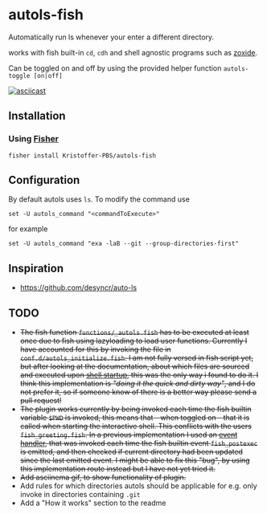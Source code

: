 # autols-fish
Automatically run ls whenever your enter a different directory.

works with fish built-in `cd`, `cdh` and shell agnostic programs such as [zoxide](https://github.com/ajeetdsouza/zoxide).

Can be toggled on and off by using the provided helper function `autols-toggle [on|off]`

[![asciicast](https://asciinema.org/a/359379.svg)](https://asciinema.org/a/359379)

## Installation
### Using [Fisher](https://github.com/jorgebucaran/fisher)
```fish
fisher install Kristoffer-PBS/autols-fish
```
## Configuration
By default autols uses ```ls```. To modify the command use
```fish
set -U autols_command "<commandToExecute>"
```
for example
```fish
set -U autols_command "exa -laB --git --group-directories-first"
```
## Inspiration
- https://github.com/desyncr/auto-ls

## TODO
- ~~The fish function `functions/_autols.fish` has to be executed at least once due to fish using lazyloading to load user functions.
Currently I have accounted for this by invoking the file in `conf.d/autols_initialize.fish`. I am not fully versed in fish script yet,
but after looking at the documentation, about which files are sourced and executed upon [shell startup](https://fishshell.com/docs/current/index.html#initialization-files), this was the only way i found to do it. I think this implementation is *"doing it the quick and dirty way"*, and I
do not prefer it, so if someone know of there is a better way please send a pull request!~~
- ~~The plugin works currently by being invoked each time the fish builtin variable `$PWD` is invoked, this means that - when toggled on - that
it is called when starting the interactive shell. This conflicts with the users `fish_greeting.fish`. In a previous implementation I used an
[event handler](https://fishshell.com/docs/current/cmds/function), that was invoked each time the fish builtin event `fish_postexec` is emitted, and then checked if current directory had been updated since the last emitted event. I might be able to fix this "bug", by using this implementation route instead
but I have not yet tried it.~~
- ~~Add asciinema gif, to show functionality of plugin.~~
- Add rules for which directories autols should be applicable for e.g. only invoke in directories containing `.git` 
- Add a "How it works" section to the readme
